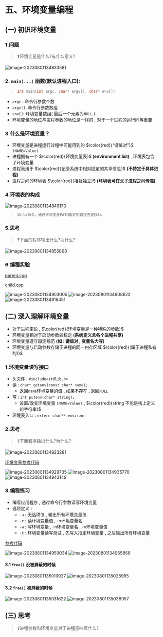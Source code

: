 # 五、环境变量编程

## (一) 初识环境变量

### 1.问题

>❓环境变量是什么?有什么意义?

<img src="./assets/image-20230801134833581.png" alt="image-20230801134833581" /> 

### 2. `main(...)` 函数(默认进程入口):

>```c++
>int main(int argc, char* argv[], char* env[])
>```

* `argc` : 命令行参数个数
* `argv[]`: 命令行参数数组
* `env[]`: 环境变量数组( 最后一个元素为`NULL` )
* 环境变量的地位与进程参数的地位是一样的 , 对于一个进程的运行同等重要

### 3.什么是环境变量？

* 环境变量是进程运行过程中可能用到的 $\color{red}{“键值对”}$ `(NAME=Value)`
* 进程拥有一个 $\color{red}{环境变量表}$ **(environment list)** , 环境表包含了环境变量
* 进程表用于 $\color{red}{记录系统中相对固定的共享信息}$ **(不特定于具体进程)**
* 进程之间的环境表 $\color{red}{相互独立}$ **(环境表可在父子进程之间传递)**

### 4.环境表的构成

<img src="./assets/image-20230801134849170.png" alt="image-20230801134849170" /> 

>```tex
>如:ls命令，通过环境变量PATH指定的路径去查找ls
>```

### 5.思考

>❓下面的程序输出什么?为什么?

<img src="./assets/image-20230801134855868.png" alt="image-20230801134855868" /> 

### 6.编程实验

[parent.cpp](https://github.com/WONGZEONJYU/Linux_System_Program/blob/main/4.env_var/parent.cpp)

[child.cpp](https://github.com/WONGZEONJYU/Linux_System_Program/blob/main/4.env_var/child.cpp)

<img src="./assets/image-20230801134903005.png" alt="image-20230801134903005" /> 

<img src="./assets/image-20230801134908622.png" alt="image-20230801134908622" /> 

<img src="./assets/image-20230801134916451.png" alt="image-20230801134916451" /> 

## (二) 深入理解环境变量

* 对于进程来说 , $\color{red}{环境变量是一种特殊的参数}$
* 环境变量相对于启动参数较稳定 **(系统定义且各个进程共享)**
* 环境变量遵守固定规范 **(如 : 键值对 , 变量名大写)**
* 环境变量与启动参数存储于进程的同一内存区域 $\color{red}{(属于进程私有的)}$

### 1.环境变量读写接口

* 头文件 : `#include<stdlib.h>` 
* 读 : `char* getenv(const char* name);` 
    * 返回`name`环境变量的值 , 如果不存在 , 返回`NULL`
* 写 : `int putenv(char* string);`
    * 设置/改变环境变量 `(NAME=Value)` , $\color{red}{string 不能是栈上定义的字符串}$
* 环境表入口 : `extern char** environ;`

### 2.思考

>❓下面程序输出什么?为什么?

<img src="./assets/image-20230801134923281.png" alt="image-20230801134923281" /> 

[环境变量参考代码](https://github.com/WONGZEONJYU/Linux_System_Program/blob/main/4.env_var/test.cpp)

<img src="./assets/image-20230801134929735.png" alt="image-20230801134929735" /> 

<img src="./assets/image-20230801134935770.png" alt="image-20230801134935770" /> 

<img src="./assets/image-20230801134943149.png" alt="image-20230801134943149" /> 

### 3.编程练习

* 编写应用程序 , 通过命令行参数读写环境变量
* 选项定义 : 
  * `-a` : 无选项值 , 输出所有环境变量值
  * `-r` : 读环境变量值 , -n环境变量名 
  * `-w` : 写环境变量 , -n环境变量名 , -v环境变量值 
  * `-t` : 环境变量读写测试 , 先写入指定环境变量 , 之后输出所有环境变量 

[参考代码](https://github.com/WONGZEONJYU/Linux_System_Program/blob/main/4.env_var/main.cpp)

<img src="./assets/image-20230801134950034.png" alt="image-20230801134950034" /> 

<img src="./assets/image-20230801134955866.png" alt="image-20230801134955866" /> 

#### 3.1 `free()` 没被屏蔽的时候

<img src="./assets/image-20230801135010927.png" alt="image-20230801135010927" /> 

<img src="./assets/image-20230801135025995.png" alt="image-20230801135025995" /> 

#### 3.2 `free()` 被屏蔽的时候

<img src="./assets/image-20230801135031622.png" alt="image-20230801135031622" /> 

<img src="./assets/image-20230801135038057.png" alt="image-20230801135038057" /> 

## (三) 思考

>❓进程参数和环境变量对于进程意味着什么?

